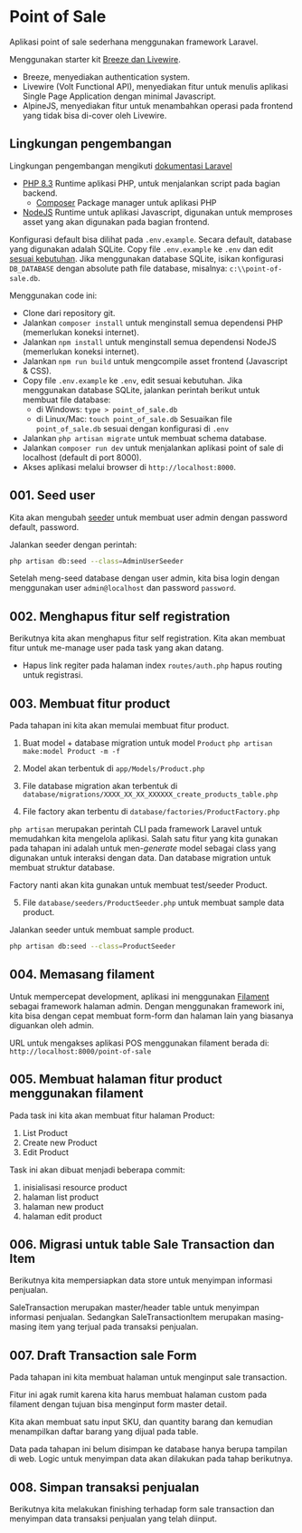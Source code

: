 # Point of Sale

Aplikasi point of sale sederhana menggunakan framework Laravel.

Menggunakan starter kit [Breeze dan Livewire](https://laravel.com/docs/11.x/starter-kits).

- Breeze, menyediakan authentication system.
- Livewire (Volt Functional API), menyediakan fitur untuk menulis
  aplikasi Single Page Application dengan minimal Javascript.
- AlpineJS, menyediakan fitur untuk menambahkan operasi pada frontend
  yang tidak bisa di-cover oleh Livewire.

## Lingkungan pengembangan

Lingkungan pengembangan mengikuti [dokumentasi Laravel](https://laravel.com/docs/11.x/installation)

- [PHP 8.3](https://www.php.net/manual/en/install.php)
  Runtime aplikasi PHP, untuk menjalankan script pada bagian backend.
  - [Composer](https://getcomposer.org/doc/00-intro.md)
      Package manager untuk aplikasi PHP
- [NodeJS](https://nodejs.org/en)
  Runtime untuk aplikasi Javascript, digunakan untuk memproses asset
  yang akan digunakan pada bagian frontend.

Konfigurasi default bisa dilihat pada `.env.example`.
Secara default, database yang digunakan adalah SQLite.
Copy file `.env.example` ke `.env` dan edit [sesuai kebutuhan](https://laravel.com/docs/11.x/configuration).
Jika menggunakan database SQLite, isikan konfigurasi `DB_DATABASE` dengan
absolute path file database, misalnya: `c:\\point-of-sale.db`.

Menggunakan code ini:

- Clone dari repository git.
- Jalankan `composer install` untuk menginstall semua dependensi PHP
  (memerlukan koneksi internet).
- Jalankan `npm install` untuk menginstall semua dependensi NodeJS
  (memerlukan koneksi internet).
- Jalankan `npm run build` untuk mengcompile asset frontend (Javascript & CSS).
- Copy file `.env.example` ke `.env`, edit sesuai kebutuhan.
  Jika menggunakan database SQLite, jalankan perintah berikut untuk
  membuat file database:
  - di Windows: `type > point_of_sale.db`
  - di Linux/Mac: `touch point_of_sale.db`
      Sesuaikan file `point_of_sale.db` sesuai dengan konfigurasi di `.env`
- Jalankan `php artisan migrate` untuk membuat schema database.
- Jalankan `composer run dev` untuk menjalankan aplikasi point of sale
  di localhost (default di port 8000).
- Akses aplikasi melalui browser di `http://localhost:8000`.

## 001. Seed user

Kita akan mengubah [seeder](https://laravel.com/docs/11.x/seeding) untuk membuat
user admin dengan password default, password.

Jalankan seeder dengan perintah:

```sh
php artisan db:seed --class=AdminUserSeeder
```

Setelah meng-seed database dengan user admin, kita bisa login dengan menggunakan
user `admin@localhost` dan password `password`.

## 002. Menghapus fitur self registration

Berikutnya kita akan menghapus fitur self registration. Kita akan membuat fitur
untuk me-manage user pada task yang akan datang.

- Hapus link regiter pada halaman index
  `routes/auth.php` hapus routing untuk registrasi.

## 003. Membuat fitur product

Pada tahapan ini kita akan memulai membuat fitur product.

1. Buat model + database migration untuk model `Product`
   `php artisan make:model Product -m -f`

2. Model akan terbentuk di `app/Models/Product.php`

3. File database migration akan terbentuk di `database/migrations/XXXX_XX_XX_XXXXXX_create_products_table.php`

4. File factory akan terbentu di `database/factories/ProductFactory.php`

`php artisan` merupakan perintah CLI pada framework Laravel untuk memudahkan kita
mengelola aplikasi. Salah satu fitur yang kita gunakan pada tahapan ini adalah untuk
men-_generate_ model sebagai class yang digunakan untuk interaksi dengan data.
Dan database migration untuk membuat struktur database.

Factory nanti akan kita gunakan untuk membuat test/seeder Product.

5. File `database/seeders/ProductSeeder.php` untuk membuat sample data product.

Jalankan seeder untuk membuat sample product.

```sh
php artisan db:seed --class=ProductSeeder
```

## 004. Memasang filament

Untuk mempercepat development, aplikasi ini menggunakan [Filament](https://filamentphp.com/)
sebagai framework halaman admin. Dengan menggunakan framework ini,
kita bisa dengan cepat membuat form-form dan halaman lain yang biasanya diguankan
oleh admin.

URL untuk mengakses aplikasi POS menggunakan filament berada di:
`http://localhost:8000/point-of-sale`

## 005. Membuat halaman fitur product menggunakan filament

Pada task ini kita akan membuat fitur halaman Product:

1. List Product
2. Create new Product
3. Edit Product

Task ini akan dibuat menjadi beberapa commit:

1. inisialisasi resource product
2. halaman list product
3. halaman new product
4. halaman edit product

## 006. Migrasi untuk table Sale Transaction dan Item

Berikutnya kita mempersiapkan data store untuk menyimpan informasi penjualan.

SaleTransaction merupakan master/header table untuk menyimpan informasi penjualan.
Sedangkan SaleTransactionItem merupakan masing-masing item yang terjual pada
transaksi penjualan.

## 007. Draft Transaction sale Form

Pada tahapan ini kita membuat halaman untuk menginput sale transaction.

Fitur ini agak rumit karena kita harus membuat halaman custom pada filament
dengan tujuan bisa menginput form master detail.

Kita akan membuat satu input SKU, dan quantity barang dan kemudian
menampilkan daftar barang yang dijual pada table.

Data pada tahapan ini belum disimpan ke database hanya berupa tampilan di web.
Logic untuk menyimpan data akan dilakukan pada tahap berikutnya.

## 008. Simpan transaksi penjualan

Berikutnya kita melakukan finishing terhadap form sale transaction dan
menyimpan data transaksi penjualan yang telah diinput.
